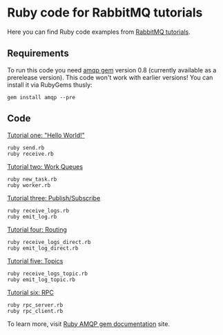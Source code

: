 # Ruby code for RabbitMQ tutorials

Here you can find Ruby code examples from
[RabbitMQ tutorials](http://www.rabbitmq.com/getstarted.html).

## Requirements

To run this code you need [amqp gem](http://bit.ly/itcpVv) version 0.8
(currently available as a prerelease version). This code won't work
with earlier versions! You can install it via RubyGems thusly:

    gem install amqp --pre

## Code

[Tutorial one: "Hello World!"](http://www.rabbitmq.com/tutorial-one-ruby.html)

    ruby send.rb
    ruby receive.rb

[Tutorial two: Work Queues](http://www.rabbitmq.com/tutorial-two-ruby.html)

    ruby new_task.rb
    ruby worker.rb

[Tutorial three: Publish/Subscribe](http://www.rabbitmq.com/tutorial-three-ruby.html)

    ruby receive_logs.rb
    ruby emit_log.rb

[Tutorial four: Routing](http://www.rabbitmq.com/tutorial-four-python.html)

    ruby receive_logs_direct.rb
    ruby emit_log_direct.rb

[Tutorial five: Topics](http://www.rabbitmq.com/tutorial-five-python.html)

    ruby receive_logs_topic.rb
    ruby emit_log_topic.rb

[Tutorial six: RPC](http://www.rabbitmq.com/tutorial-six-python.html)

    ruby rpc_server.rb
    ruby rpc_client.rb

To learn more, visit [Ruby AMQP gem documentation](http://bit.ly/mDm1JE) site.
